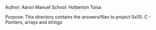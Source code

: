 Author: Aaron Manuel
School: Holberton Tulsa

Purpose: This directory contains the answers/files to project 0x05. C - Pointers, arrays and strings

